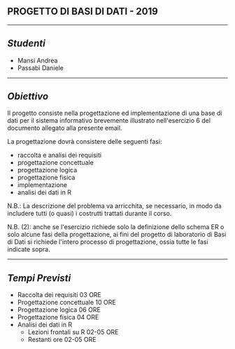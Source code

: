 ## **PROGETTO DI BASI DI DATI - 2019**

---

## *Studenti*
- Mansi Andrea
- Passabì Daniele

---

## *Obiettivo*
Il progetto consiste nella progettazione ed implementazione di una base di dati per il sistema informativo brevemente illustrato nell'esercizio 6 del documento allegato alla presente email.

La progettazione dovrà consistere delle seguenti fasi:

 - raccolta e analisi dei requisiti
 - progettazione concettuale
 - progettazione logica
 - progettazione fisica
 - implementazione
 - analisi dei dati in R

N.B.: La descrizione del problema va arricchita, se necessario, in modo da includere tutti (o quasi) i costrutti trattati durante il corso.

N.B. (2): anche se l'esercizio richiede solo la definizione dello schema ER o solo alcune fasi della progettazione, 
ai fini del progetto di laboratorio di Basi di Dati si richiede l'intero processo di progettazione, ossia tutte le fasi indicate sopra.

---

## *Tempi Previsti*
 - Raccolta dei requisiti 	03 ORE
 - Progettazione concettuale	10 ORE
 - Progettazione logica 	06 ORE
 - Progettazione fisica		04 ORE
 - Analisi dei dati in R 	
    - Lezioni frontali su R	02-05 ORE
    - Restanti ore		02-05 ORE
 
